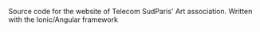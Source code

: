 Source code for the website of Telecom SudParis' Art association.
Written with the Ionic/Angular framework
